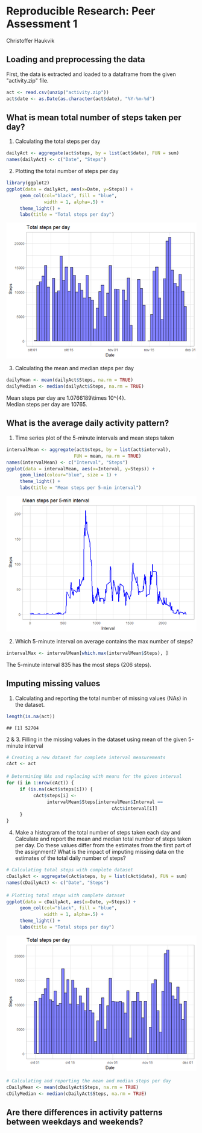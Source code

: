 # Reproducible Research: Peer Assessment 1
Christoffer Haukvik  


## Loading and preprocessing the data
First, the data is extracted and loaded to a dataframe from the given "activity.zip" file.

```r
act <- read.csv(unzip("activity.zip"))
act$date <- as.Date(as.character(act$date), "%Y-%m-%d")
```


## What is mean total number of steps taken per day?

1. Calculating the total steps per day

```r
dailyAct <- aggregate(act$steps, by = list(act$date), FUN = sum)
names(dailyAct) <- c("Date", "Steps")
```

2. Plotting the total number of steps per day

```r
library(ggplot2)
ggplot(data = dailyAct, aes(x=Date, y=Steps)) +
     geom_col(col="black", fill = "blue", 
              width = 1, alpha=.5) +
     theme_light() +
     labs(title = "Total steps per day")
```

![](PA1_template_files/figure-html/stepHistogram-1.png)<!-- -->

3. Calculating the mean and median steps per day

```r
dailyMean <- mean(dailyAct$Steps, na.rm = TRUE)
dailyMedian <- median(dailyAct$Steps, na.rm = TRUE)
```
Mean steps per day are 1.0766189\times 10^{4}.  
Median steps per day are 10765.

## What is the average daily activity pattern?

1. Time series plot of the 5-minute intervals and mean steps taken

```r
intervalMean <- aggregate(act$steps, by = list(act$interval), 
                         FUN = mean, na.rm = TRUE)
names(intervalMean) <- c("Interval", "Steps")
ggplot(data = intervalMean, aes(x=Interval, y=Steps)) +
     geom_line(colour="blue", size = 1) +
     theme_light() + 
     labs(title = "Mean steps per 5-min interval")
```

![](PA1_template_files/figure-html/activityPattern-1.png)<!-- -->

2. Which 5-minute interval on average contains the max number of steps?

```r
intervalMax <- intervalMean[which.max(intervalMean$Steps), ]
```
The 5-minute interval 835 has the most steps (206 steps).

## Imputing missing values
1. Calculating and reporting the total number of missing values (NAs) in the dataset.

```r
length(is.na(act))
```

```
## [1] 52704
```

2 & 3. Filling in the missing values in the dataset using mean of the given 5-minute interval

```r
# Creating a new dataset for complete interval measurements
cAct <- act

# Determining NAs and replacing with means for the given interval
for (i in 1:nrow(cAct)) {
     if (is.na(cAct$steps[i])) {
          cAct$steps[i] <- 
               intervalMean$Steps[intervalMean$Interval == 
                                       cAct$interval[i]]
     }
}
```

4. Make a histogram of the total number of steps taken each day and Calculate and report the mean and median total number of steps taken per day. Do these values differ from the estimates from the first part of the assignment? What is the impact of imputing missing data on the estimates of the total daily number of steps?


```r
# Calculating total steps with complete dataset
cDailyAct <- aggregate(cAct$steps, by = list(cAct$date), FUN = sum)
names(cDailyAct) <- c("Date", "Steps")

# Plotting total steps with complete dataset
ggplot(data = cDailyAct, aes(x=Date, y=Steps)) +
     geom_col(col="black", fill = "blue", 
              width = 1, alpha=.5) +
     theme_light() +
     labs(title = "Total steps per day")
```

![](PA1_template_files/figure-html/histTotals-1.png)<!-- -->

```r
# Calculating and reporting the mean and median steps per day
cDailyMean <- mean(cDailyAct$Steps, na.rm = TRUE)
cDilyMedian <- median(cDailyAct$Steps, na.rm = TRUE)
```


## Are there differences in activity patterns between weekdays and weekends?
